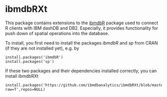 # ibmdbRXt

This package contains extensions to the [ibmdbR](https://cran.r-project.org/web/packages/ibmdbR/index.html)
 package used to connect R clients with IBM dashDB and DB2. Especially, it provides functionality for push down of spatial operations into the database. 

To install, you first need to install the packages *ibmdbR* and *sp* from CRAN (if they are not installed yet), e.g. by

    install.packages('ibmdbR')
    install.packages('sp')



If these two packages and their dependencies installed correctly, you can install ibmdbRXt

    install.packages('https://github.com/ibmdbanalytics/ibmdbRXt/blob/master/ibmdbRXt_1.47.1.tar.gz?raw=T',repos=NULL)